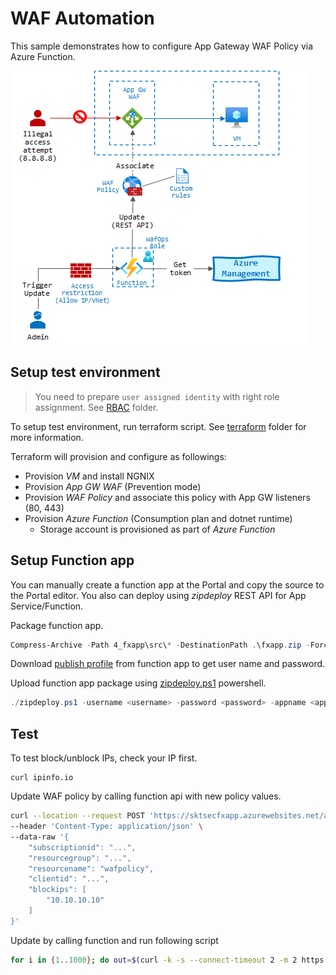 # WAF Automation

This sample demonstrates how to configure App Gateway WAF Policy via Azure Function.

![WAF automation](./waf-auto.png)

## Setup test environment

> You need to prepare `user assigned identity` with right role assignment. See [RBAC](./2_RBAC) folder.

To setup test environment, run terraform script. See [terraform](./3_terraform) folder for more information.


Terraform will provision and configure as followings:

- Provision _VM_ and install NGNIX
- Provision _App GW WAF_ (Prevention mode)
- Provision _WAF Policy_ and associate this policy with App GW listeners (80, 443)
- Provision _Azure Function_ (Consumption plan and dotnet runtime)
    - Storage account is provisioned as part of _Azure Function_

## Setup Function app

You can manually create a function app at the Portal and copy the source to the Portal editor. You also can deploy using _zipdeploy_ REST API for App Service/Function.

Package function app.

```powershell
Compress-Archive -Path 4_fxapp\src\* -DestinationPath .\fxapp.zip -Force
```

Download [publish profile](https://docs.microsoft.com/en-us/visualstudio/deployment/tutorial-import-publish-settings-azure?view=vs-2019#create-the-publish-settings-file-in-azure-app-service) from function app to get user name and password.

Upload function app package using [zipdeploy.ps1](./zipdeploy.ps1) powershell.

```powershell
./zipdeploy.ps1 -username <username> -password <password> -appname <appname> -filepath fxapp.zip
```

## Test

To test block/unblock IPs, check your IP first.

```
curl ipinfo.io
```

Update WAF policy by calling function api with new policy values.

```bash
curl --location --request POST 'https://sktsecfxapp.azurewebsites.net/api/BlockIPWaf?code=..==' \
--header 'Content-Type: application/json' \
--data-raw '{
    "subscriptionid": "...",
    "resourcegroup": "...",
    "resourcename": "wafpolicy",
    "clientid": "...",
    "blockips": [
        "10.10.10.10"
    ]
}'
```

Update by calling function and run following script

```bash
for i in {1..1000}; do out=$(curl -k -s --connect-timeout 2 -m 2 https://wafip -w "%{http_code}\n" -o /dev/null); t=$(date '+%H:%M:%S'); echo "$t $out"; sleep 1s; done
```